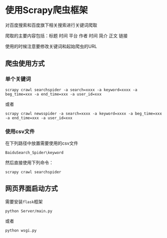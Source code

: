 <!--
 * @Description: In User Settings Edit
 * @Author: your name
 * @Date: 2019-07-07 01:03:24
 * @LastEditTime: 2019-08-26 10:43:08
 * @LastEditors: Please set LastEditors
 -->
# 使用Scrapy爬虫框架
对百度搜索和百度旗下相关搜索进行关键词爬取

爬取的主要内容包括：标题 时间 平台 作者 时间 简介 正文 链接

使用的时候注意要修改关键词和起始爬虫的URL

## 爬虫使用方式

### 单个关键词

```shell   
scrapy crawl searchspider -a search=xxxx -a keyword=xxxx -a beg_time=xxx -a end_time=xxx -a user_id=xxx
```

或者

```shell
scrapy crawl newsspider -a search=xxxx -a keyword=xxxx -a beg_time=xxx -a end_time=xxx -a user_id=xxx
```

### 使用csv文件

在下列路径中放置需要使用的csv文件

`BaiduSearch_Spider\keyword`

然后直接使用下列命令：

```
scrapy crawl searchspider
```



## 网页界面启动方式

需要安装`flask`框架

```shell
python Server/main.py
```

或者

```shell
python wsgi.py
```